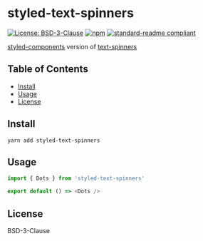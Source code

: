 # styled-text-spinners

[![License: BSD-3-Clause](https://img.shields.io/npm/l/styled-text-spinners.svg)](https://opensource.org/licenses/BSD-3-Clause)
[![npm](https://img.shields.io/npm/v/styled-text-spinners.svg)](https://npmjs.com/package/styled-text-spinners)
[![standard-readme compliant](https://img.shields.io/badge/standard--readme-OK-green.svg)](https://github.com/RichardLitt/standard-readme)

[styled-components](https://www.styled-components.com) version of [text-spinners](http://tawian.io/text-spinners/)

## Table of Contents

- [Install](#install)
- [Usage](#usage)
- [License](#license)

## Install

```
yarn add styled-text-spinners
```

## Usage

```js
import { Dots } from 'styled-text-spinners'

export default () => <Dots />
```

## License

BSD-3-Clause
